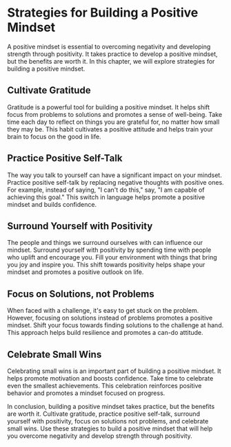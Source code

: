 Strategies for Building a Positive Mindset
=======================================================================

A positive mindset is essential to overcoming negativity and developing strength through positivity. It takes practice to develop a positive mindset, but the benefits are worth it. In this chapter, we will explore strategies for building a positive mindset.

Cultivate Gratitude
-------------------

Gratitude is a powerful tool for building a positive mindset. It helps shift focus from problems to solutions and promotes a sense of well-being. Take time each day to reflect on things you are grateful for, no matter how small they may be. This habit cultivates a positive attitude and helps train your brain to focus on the good in life.

Practice Positive Self-Talk
---------------------------

The way you talk to yourself can have a significant impact on your mindset. Practice positive self-talk by replacing negative thoughts with positive ones. For example, instead of saying, "I can't do this," say, "I am capable of achieving this goal." This switch in language helps promote a positive mindset and builds confidence.

Surround Yourself with Positivity
---------------------------------

The people and things we surround ourselves with can influence our mindset. Surround yourself with positivity by spending time with people who uplift and encourage you. Fill your environment with things that bring you joy and inspire you. This shift towards positivity helps shape your mindset and promotes a positive outlook on life.

Focus on Solutions, not Problems
--------------------------------

When faced with a challenge, it's easy to get stuck on the problem. However, focusing on solutions instead of problems promotes a positive mindset. Shift your focus towards finding solutions to the challenge at hand. This approach helps build resilience and promotes a can-do attitude.

Celebrate Small Wins
--------------------

Celebrating small wins is an important part of building a positive mindset. It helps promote motivation and boosts confidence. Take time to celebrate even the smallest achievements. This celebration reinforces positive behavior and promotes a mindset focused on progress.

In conclusion, building a positive mindset takes practice, but the benefits are worth it. Cultivate gratitude, practice positive self-talk, surround yourself with positivity, focus on solutions not problems, and celebrate small wins. Use these strategies to build a positive mindset that will help you overcome negativity and develop strength through positivity.
